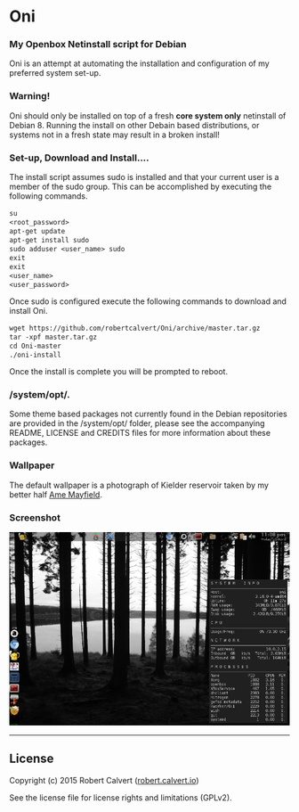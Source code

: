 # Oni

### My Openbox Netinstall script for Debian

Oni is an attempt at automating the installation and configuration of my preferred system set-up.

### Warning!

Oni should only be installed on top of a fresh **core system only** netinstall of Debian 8. Running the install on other Debain based distributions, or systems not in a fresh state may result in a broken install!

### Set-up, Download and Install....

The install script assumes sudo is installed and that your current user is a member of the sudo group. This can be accomplished by executing the following commands.

```
su
<root_password>
apt-get update
apt-get install sudo
sudo adduser <user_name> sudo
exit
exit
<user_name>
<user_password>
```

Once sudo is configured execute the following commands to download and install Oni.

```
wget https://github.com/robertcalvert/Oni/archive/master.tar.gz
tar -xpf master.tar.gz
cd Oni-master
./oni-install
```

Once the install is complete you will be prompted to reboot.

### /system/opt/.

Some theme based packages not currently found in the Debian repositories are provided in the /system/opt/ folder, please see the accompanying README, LICENSE and CREDITS files for more information about these packages.

### Wallpaper

The default wallpaper is a photograph of Kielder reservoir taken by my better half [Ame Mayfield].

### Screenshot

![screenshot](SCREENSHOT.png)

---

## License

Copyright (c) 2015 Robert Calvert ([robert.calvert.io])

See the license file for license rights and limitations (GPLv2).

[robert.calvert.io]:http://robert.calvert.io
[Ame Mayfield]:https://ello.co/amemayfield
